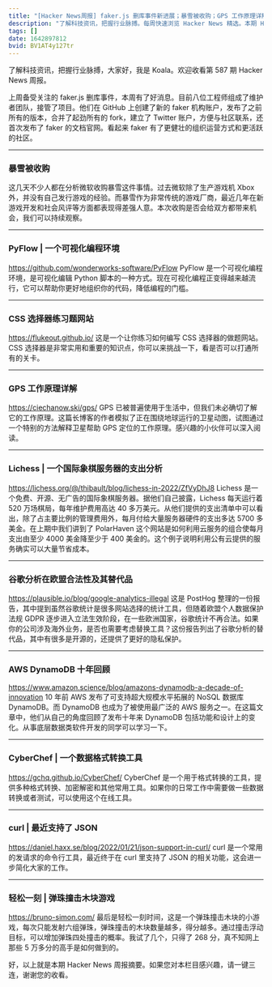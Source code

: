 ```yaml
---
title: "[Hacker News周报] faker.js 删库事件新进展；暴雪被收购；GPS 工作原理详解"
description: "了解科技资讯，把握行业脉搏。每周快速浏览 Hacker News 精选。本期 Hacker Newsletter 地址:https://mailchi.mp/hackernewsletter/587"
tags: []
date: 1642897812
bvid: BV1AT4y127tr
---
```

了解科技资讯，把握行业脉搏，大家好，我是 Koala。欢迎收看第 587 期 Hacker News 周报。


上周备受关注的 faker.js 删库事件，本周有了好消息。目前八位工程师组成了维护者团队，接管了项目。他们在 GitHub 上创建了新的 faker 机构账户，发布了之前所有的版本，合并了起劲所有的 fork，建立了 Twitter 账户，方便与社区联系，还首次发布了 faker 的文档官网。看起来 faker 有了更健壮的组织运营方式和更活跃的社区。


---
### 暴雪被收购
这几天不少人都在分析微软收购暴雪这件事情。过去微软除了生产游戏机 Xbox 外，并没有自己发行游戏的经验。而暴雪作为非常传统的游戏厂商，最近几年在新游戏开发和社会风评等方面都表现得差强人意。本次收购是否会给双方都带来机会，我们可以持续观察。


---
### PyFlow | 一个可视化编程环境
https://github.com/wonderworks-software/PyFlow
PyFlow 是一个可视化编程环境，是可视化编辑 Python 脚本的一种方式。现在可视化编程正变得越来越流行，它可以帮助你更好地组织你的代码，降低编程的门槛。


---
### CSS 选择器练习题网站
https://flukeout.github.io/
这是一个让你练习如何编写 CSS 选择器的做题网站。CSS 选择器是非常实用和重要的知识点，你可以来挑战一下，看是否可以打通所有的关卡。


---
### GPS 工作原理详解
https://ciechanow.ski/gps/
GPS 已被普遍使用于生活中，但我们未必确切了解它的工作原理。这篇长博客的作者模拟了正在围绕地球运行的卫星动图，试图通过一个特别的方法解释卫星帮助 GPS 定位的工作原理。感兴趣的小伙伴可以深入阅读。


---
### Lichess | 一个国际象棋服务器的支出分析
https://lichess.org/@/thibault/blog/lichess-in-2022/ZfVyDhJ8
Lichess 是一个免费、开源、无广告的国际象棋服务器。据他们自己披露，Lichess 每天运行着 520 万场棋局，每年维护费用高达 40 多万美元。从他们提供的支出清单中可以看出，除了占主要比例的管理费用外，每月付给大量服务器硬件的支出多达 5700 多美金。在上期中我们讲到了 PolarHaven 这个网站是如何利用云服务的组合使每月支出由至少 4000 美金降至少于 400 美金的。这个例子说明利用公有云提供的服务确实可以大量节省成本。


---
### 谷歌分析在欧盟合法性及其替代品
https://plausible.io/blog/google-analytics-illegal
这是 PostHog 整理的一份报告，其中提到虽然谷歌统计是很多网站选择的统计工具，但随着欧盟个人数据保护法规 GDPR 逐步进入立法生效阶段，在一些欧洲国家，谷歌统计不再合法。如果你的公司涉及海外业务，是否也需要考虑替换工具？这份报告列出了谷歌分析的替代品，其中有很多是开源的，还提供了更好的隐私保护。


---
### AWS DynamoDB 十年回顾
https://www.amazon.science/blog/amazons-dynamodb-a-decade-of-innovation
10 年前 AWS 发布了可支持超大规模水平拓展的 NoSQL 数据库 DynamoDB。而 DynamoDB 也成为了被使用最广泛的 AWS 服务之一。在这篇文章中，他们从自己的角度回顾了发布十年来 DynamoDB 包括功能和设计上的变化。从事底层数据类软件开发的同学可以学习一下。


---
### CyberChef | 一个数据格式转换工具
https://gchq.github.io/CyberChef/
CyberChef 是一个用于格式转换的工具，提供多种格式转换、加密解密和其他常用工具。如果你的日常工作中需要做一些数据转换或者测试，可以使用这个在线工具。


---
### curl | 最近支持了 JSON
https://daniel.haxx.se/blog/2022/01/21/json-support-in-curl/
curl 是一个常用的发请求的命令行工具，最近终于在 curl 里支持了 JSON 的相关功能，这会进一步简化大家的工作。


---
### 轻松一刻 | 弹珠撞击木块游戏
https://bruno-simon.com/
最后是轻松一刻时间，这是一个弹珠撞击木块的小游戏，每次只能发射六组弹珠，弹珠撞击的木块数量越多，得分越多。通过撞击浮动目标，可以增加弹珠四处撞击的概率。我试了几个，只得了 268 分，真不知网上那些 5 万多分的高手是如何做到的。


好，以上就是本期 Hacker News 周报摘要。如果您对本栏目感兴趣，请一键三连，谢谢您的收看。


